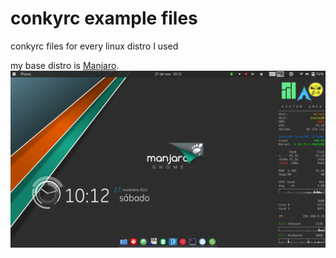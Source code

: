 # conkyrc example files
conkyrc files for every linux distro I used

my base distro is [Manjaro](https://manjaro.org/).
![This is desktop](conky-manjaro.png)
